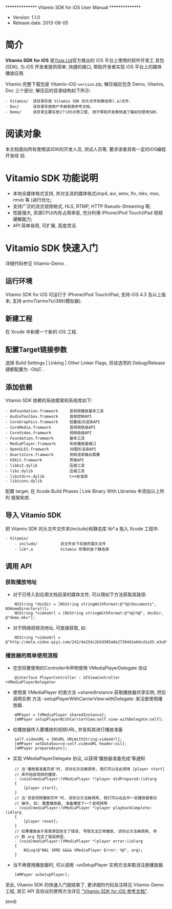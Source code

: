 ************** Vitamio SDK for iOS User Manual **************

* Version:				1.1.0
* Release date:			2013-08-05


# 简介

**Vitamio SDK for iOS** 是[Yixia Ltd][d1]官方推出的 iOS 平台上使用的软件开发工
具包(SDK), 为 iOS 开发者提供简单, 快捷的接口, 帮助开发者实现 iOS 平台上的媒体
播放应用.

Vitamio 完整下载包是 Vitamio-iOS-`version`.zip, 解压缩后包含 Demo, Vitamio,
Doc 三个部分, 解压后的目录结构如下所示:

>
	- Vitamio/	该目录存放 Vitamio SDK 的头文件和静态库(.a)文件.
	- Doc/		该目录存放用户手册和类参考文档.
	- Demo/		该目录主要存放1个iOS示例工程, 用于帮助开发都快速了解如何使用SDK.


# 阅读对象

本文档面向所有使用该SDK的开发人员, 测试人员等, 要求读者具有一定的iOS编程开发经
验.


# Vitamio SDK 功能说明

- 本地全媒体格式支持, 并对主流的媒体格式(mp4, avi, wmv, flv, mkv, mov, rmvb 等
  )进行优化;
- 支持广泛的流式视频格式, HLS, RTMP, HTTP Rseudo-Streaming 等;
- 性能强大, 资源CPU/内存占用率低, 充分利用 iPhone/iPod Touch/iPad 视频硬解能力;
- API 简单易用, 可扩展, 高度灵活.


# Vitamio SDK 快速入门

详细代码参见 Vitamio-Demo .

## 运行环境

Vitamio SDK for iOS 可运行于 iPhone/iPod Touch/iPad, 支持 iOS 4.3 及以上版本;
支持 armv7/armv7s/i386(模拟器).

## 新建工程

在 Xcode 中新建一个新的 iOS 工程.

## 配置Target链接参数

选择 Build Settings | Linking | Other Linker Flags, 将该选项的 Debug/Release
键都配置为 -ObjC .

## 添加依赖

Vitamio SDK 依赖的系统框架和系统库如下:

>
	- AVFoundation.framwork		音视频播放基本工具
	- AudioToolbox.framwork		音频控制API
	- CoreGraphics.framwork		轻量级2D渲染API
	- CoreMedia.framwork		音视频低级API
	- CoreVideo.framwork		视频低级API
	- Foundation.framwork		基本工具
	- MediaPlayer.framwork		系统播放器接口
	- OpenGLES.framwork			3D图形渲染API
	- QuartzCore.framwork		视频渲染输出需要
	- UIKit.framwork			界面API
	- libbz2.dylib				压缩工具
	- libz.dylib				压缩工具
	- libstdc++.dylib			C++标准库
	- libiconv.dylib				

配置 target, 在 Xcode Build Phases | Link Binary With Libraries 中添加以上所列
框架和库.

## 导入 Vitamio SDK

把 Vitamio SDK 的头文件文件夹(include)和静态库 lib*.a 拖入 Xcode 工程中.

	- Vitamio/
		- include/			该文件夹下存放所需头文件
		- lib*.a			Vitamio 所需的各个静态库

## 调用 API

### 获取播放地址

- 对于已导入到应用文档目录的媒体文件, 可以用如下方法获取其路径:

>
```Objc
	NSString *docDir = [NSString stringWithFormat:@"%@/Documents", NSHomeDirectory()];
    NSString *videoUrl = [NSString stringWithFormat:@"%@/%@", docDir, @"demo.mkv"];
```

- 对于网络视频流地址, 可直接获取, 如:

>
```Objc
    NSString *videoUrl = @"http://meta.video.qiyi.com/242/de25dc2b5d385a8e27304d1e6dcd1a35.m3u8"
```

### 播放器的简单使用流程

- 在您将要使用的Controller中声明使用 VMediaPlayerDelegate 协议

>
```Objc
	@interface PlayerController : UIViewController <VMediaPlayerDelegate>
```

- 使用类 VMediaPlayer 的类方法 +sharedInstance 获取播放器共享实例, 然后调用实例
  方法 -setupPlayerWithCarrierView:withDelegate: 来注册使用播放器.

>
```Objc
	mMPayer = [VMediaPlayer sharedInstance];
	[mMPayer setupPlayerWithCarrierView:self.view withDelegate:self];
```

- 给播放器传入要播放的视频URL, 并告知其进行播放准备

>
```Objc
	self.videoURL = [NSURL URLWithString:videoUrl];
    [mMPayer setDataSource:self.videoURL header:nil];
    [mMPayer prepareAsync];
```

- 实现 VMediaPlayerDelegate 协议, 以获得'播放器准备完成'等通知

>
```ObjC
	// 当'播放器准备完成'时, 该协议方法被调用, 我们可以在此调用 [player start]
	// 来开始音视频的播放.
	- (void)mediaPlayer:(VMediaPlayer *)player didPrepared:(id)arg
	{
		[player start];
	}
	// 当'该音视频播放完毕'时, 该协议方法被调用, 我们可以在此作一些播放器善后
	// 操作, 如: 重置播放器, 准备播放下一个音视频等
	- (void)mediaPlayer:(VMediaPlayer *)player playbackComplete:(id)arg
	{
		[player reset];
	}
	// 如果播放由于某某原因发生了错误, 导致无法正常播放, 该协议方法被调用, 参
	// 数 arg 包含了错误原因.
	- (void)mediaPlayer:(VMediaPlayer *)player error:(id)arg
	{
		NSLog(@"NAL 1RRE &&&& VMediaPlayer Error: %@", arg);
	}
```

- 当不再使用播放器时, 可以调用 -unSetupPlayer 实例方法来取消注册播放器.

>
```Objc
	[mMPayer unSetupPlayer];
```

至此, Vitamio SDK 的快速入门就结束了, 更详细的代码及注释见 Vitamio-Demo 工程,
其它 API 及协议的使用方法详见 ["Vitamio SDK for iOS 参考文档"][A1].


[A1]: https://github.com/yixia/Vitamio-iOS/tree/master/Doc
[d1]: http://www.vitamio.org/en/


(end)
